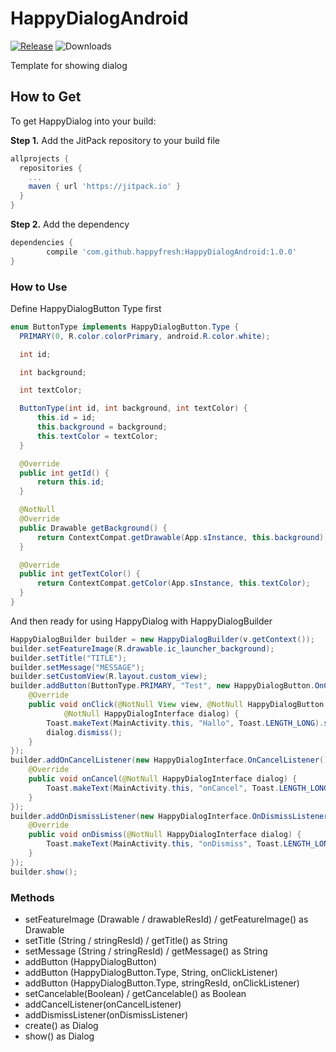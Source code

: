 # HappyDialogAndroid
[![Release](https://jitpack.io/v/happyfresh/HappyDialogAndroid.svg)](https://jitpack.io/#happyfresh/HappyDialogAndroid) ![Downloads](https://jitpack.io/v/happyfresh/HappyDialogAndroid/month.svg)

Template for showing dialog

## How to Get
To get HappyDialog into your build:

<b>Step 1.</b> Add the JitPack repository to your build file
```gradle
allprojects {
  repositories {
    ...
    maven { url 'https://jitpack.io' }
  }
}
```
<b>Step 2.</b> Add the dependency
```gradle
dependencies {
        compile 'com.github.happyfresh:HappyDialogAndroid:1.0.0'
}
```

### How to Use

Define HappyDialogButton Type first

```java
enum ButtonType implements HappyDialogButton.Type {
  PRIMARY(0, R.color.colorPrimary, android.R.color.white);

  int id;

  int background;

  int textColor;

  ButtonType(int id, int background, int textColor) {
      this.id = id;
      this.background = background;
      this.textColor = textColor;
  }

  @Override
  public int getId() {
      return this.id;
  }

  @NotNull
  @Override
  public Drawable getBackground() {
      return ContextCompat.getDrawable(App.sInstance, this.background);
  }

  @Override
  public int getTextColor() {
      return ContextCompat.getColor(App.sInstance, this.textColor);
  }
}
```

And then ready for using HappyDialog with HappyDialogBuilder

```java
HappyDialogBuilder builder = new HappyDialogBuilder(v.getContext());
builder.setFeatureImage(R.drawable.ic_launcher_background);
builder.setTitle("TITLE");
builder.setMessage("MESSAGE");
builder.setCustomView(R.layout.custom_view);
builder.addButton(ButtonType.PRIMARY, "Test", new HappyDialogButton.OnClickListener() {
    @Override
    public void onClick(@NotNull View view, @NotNull HappyDialogButton button,
            @NotNull HappyDialogInterface dialog) {
        Toast.makeText(MainActivity.this, "Hallo", Toast.LENGTH_LONG).show();
        dialog.dismiss();
    }
});
builder.addOnCancelListener(new HappyDialogInterface.OnCancelListener() {
    @Override
    public void onCancel(@NotNull HappyDialogInterface dialog) {
        Toast.makeText(MainActivity.this, "onCancel", Toast.LENGTH_LONG).show();
    }
});
builder.addOnDismissListener(new HappyDialogInterface.OnDismissListener() {
    @Override
    public void onDismiss(@NotNull HappyDialogInterface dialog) {
        Toast.makeText(MainActivity.this, "onDismiss", Toast.LENGTH_LONG).show();
    }
});
builder.show();
```

### Methods
* setFeatureImage (Drawable / drawableResId) / getFeatureImage() as Drawable
* setTitle (String / stringResId) / getTitle() as String
* setMessage (String / stringResId) / getMessage() as String
* addButton (HappyDialogButton)
* addButton (HappyDialogButton.Type, String, onClickListener)
* addButton (HappyDialogButton.Type, stringResId, onClickListener)
* setCancelable(Boolean) / getCancelable() as Boolean
* addCancelListener(onCancelListener)
* addDismissListener(onDismissListener)
* create() as Dialog
* show() as Dialog
